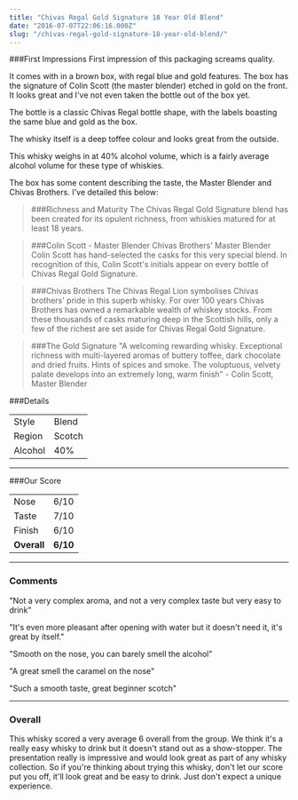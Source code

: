 ```yaml
---
title: "Chivas Regal Gold Signature 18 Year Old Blend"
date: "2016-07-07T22:06:16.000Z"
slug: "/chivas-regal-gold-signature-18-year-old-blend/"
---
```

###First Impressions
First impression of this packaging screams quality. 

It comes with in a brown box, with regal blue and gold features. The box has the signature of Colin Scott (the master blender) etched in gold on the front. It looks great and I've not even taken the bottle out of the box yet. 

The bottle is a classic Chivas Regal bottle shape, with the labels boasting the same blue and gold as the box.

The whisky itself is a deep toffee colour and looks great from the outside. 

This whisky weighs in at 40% alcohol volume, which is a fairly average alcohol volume for these type of whiskies. 

The box has some content describing the taste, the Master Blender and Chivas Brothers. I've detailed this below: 

>###Richness and Maturity
>The Chivas Regal Gold Signature blend has been created for its opulent richness, from whiskies matured for at least 18 years. 

>###Colin Scott - Master Blender
>Chivas Brothers' Master Blender Colin Scott has hand-selected the casks for this very special blend. In recognition of this, Colin Scott's initials appear on every bottle of Chivas Regal Gold Signature.

>###Chivas Brothers
>The Chivas Regal Lion symbolises Chivas brothers' pride in this superb whisky. For over 100 years Chivas Brothers has owned a remarkable wealth of whiskey stocks. From these thousands of casks maturing deep in the Scottish hills, only a few of the richest are set aside for Chivas Regal Gold Signature. 

>###The Gold Signature
>"A welcoming rewarding whisky. Exceptional richness with multi-layered aromas of buttery toffee, dark chocolate and dried fruits. Hints of spices and smoke. The voluptuous, velvety palate develops into an extremely long, warm finish" - Colin Scott, Master Blender

###Details
<table>
<tr>
<td class="grey">Style</td><td>Blend</td>
</tr>
<tr>
<td class="grey">Region</td><td>Scotch</td>
</tr>
<tr>
<td class="grey">Alcohol</td><td>40%</td>
</tr>
</table>


---

###Our Score
<table class="score-table">
<tr>
<td class="grey">Nose</td><td>6/10</td>
</tr>
<tr>
<td class="grey">Taste</td><td>7/10</td>
</tr>
<tr>
<td class="grey">Finish</td><td>6/10</td>
</tr>
<tr>
<td class="grey"><strong>Overall</strong></td><td><strong>6/10</strong></td>
</tr>
</table>

---

### Comments
"Not a very complex aroma, and not a very complex taste but very easy to drink"

"It's even more pleasant after opening with water but it doesn't need it, it's great by itself."

"Smooth on the nose, you can barely smell the alcohol"

"A great smell the caramel on the nose"

"Such a smooth taste, great beginner scotch"


---

### Overall
This whisky scored a very average 6 overall from the group. We think it's a really easy whisky to drink but it doesn't stand out as a show-stopper. The presentation really is impressive and would look great as part of any whisky collection. So if you're thinking about trying this whisky, don't let our score put you off, it'll look great and be easy to drink. Just don't expect a unique experience. 

    